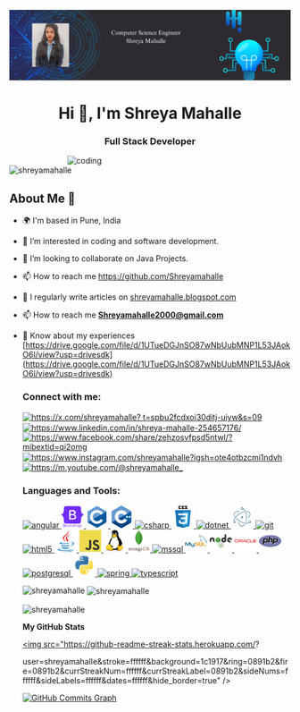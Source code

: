 ![logo](https://github.com/shreyamahalle/shreyamahalle/blob/main/Banner.png)
<h1 align="center">Hi 👋, I'm Shreya Mahalle</h1>
<h3 align="center">Full Stack Developer</h3>


<img align="right" alt="coding" width="400" src="https://user-images.githubusercontent.com/59734313/157189039-c09b3e38-9f42-42c0-ab54-14f1574190a7.gif">

<p align="left"> <img src="https://komarev.com/ghpvc/?username=shreyamahalle&label=Profile%20views&color=0e75b6&style=flat" alt="shreyamahalle" /> </p>

  ## About Me 👋
- 🌍 I'm based in Pune, India
- 👀 I’m interested in coding and software development.
- 💞️ I’m looking to collaborate on Java Projects.
- 📫 How to reach me https://github.com/Shreyamahalle


- 📝 I regularly write articles on [shreyamahalle.blogspot.com](shreyamahalle.blogspot.com)

- 📫 How to reach me **Shreyamahalle2000@gmail.com**

- 📄 Know about my experiences [https://drive.google.com/file/d/1UTueDGJnSO87wNbUubMNP1L53JAokO6l/view?usp=drivesdk] 
   (https://drive.google.com/file/d/1UTueDGJnSO87wNbUubMNP1L53JAokO6l/view?usp=drivesdk)

  <h3 align="left">Connect with me:</h3>
  <p align="left">
  <a href="https://twitter.com/https://x.com/shreyamahalle?t=spbu2fcdxoi30ditj-uiyw&s=09" target="blank"><img align="center" 
  src="https://raw.githubusercontent.com/rahuldkjain/github-profile-readme-generator/master/src/images/icons/Social/twitter.svg" alt="https://x.com/shreyamahalle? 
  t=spbu2fcdxoi30ditj-uiyw&s=09" height="30" width="40" /></a>
  <a href="https://linkedin.com/in/https://www.linkedin.com/in/shreya-mahalle-254657176/" target="blank"><img align="center" 
  src="https://raw.githubusercontent.com/rahuldkjain/github-profile-readme-generator/master/src/images/icons/Social/linked-in-alt.svg" 
  alt="https://www.linkedin.com/in/shreya-mahalle-254657176/" height="30" width="40" /></a>
  <a href="https://fb.com/https://www.facebook.com/share/zehzosvfpsd5ntwl/?mibextid=qi2omg" target="blank"><img align="center" 
  src="https://raw.githubusercontent.com/rahuldkjain/github-profile-readme-generator/master/src/images/icons/Social/facebook.svg" 
  alt="https://www.facebook.com/share/zehzosvfpsd5ntwl/?mibextid=qi2omg" height="30" width="40" /></a>
  <a href="https://instagram.com/https://www.instagram.com/shreyamahalle?igsh=ote4otbzcmi1ndvh" target="blank"><img align="center" 
  src="https://raw.githubusercontent.com/rahuldkjain/github-profile-readme-generator/master/src/images/icons/Social/instagram.svg" 
  alt="https://www.instagram.com/shreyamahalle?igsh=ote4otbzcmi1ndvh" height="30" width="40" /></a>
  <a href="https://www.youtube.com/c/https://m.youtube.com/@shreyamahalle_" target="blank"><img align="center" src="https://raw.githubusercontent.com/rahuldkjain/github- 
  profile-readme-generator/master/src/images/icons/Social/youtube.svg" alt="https://m.youtube.com/@shreyamahalle_" height="30" width="40" /></a>
  </p>

  <h3 align="left">Languages and Tools:</h3>
  <p align="left"> <a href="https://angular.io" target="_blank" rel="noreferrer"> <img src="https://angular.io/assets/images/logos/angular/angular.svg" alt="angular" 
  width="40" height="40"/> </a> <a href="https://getbootstrap.com" target="_blank" rel="noreferrer"> <img 
  src="https://raw.githubusercontent.com/devicons/devicon/master/icons/bootstrap/bootstrap-plain-wordmark.svg" alt="bootstrap" width="40" height="40"/> </a> <a 
  href="https://www.cprogramming.com/" target="_blank" rel="noreferrer"> <img src="https://raw.githubusercontent.com/devicons/devicon/master/icons/c/c-original.svg" alt="c" 
  width="40" height="40"/> </a> <a href="https://www.w3schools.com/cpp/" target="_blank" rel="noreferrer"> <img 
  src="https://raw.githubusercontent.com/devicons/devicon/master/icons/cplusplus/cplusplus-original.svg" alt="cplusplus" width="40" height="40"/> </a> <a 
  href="https://www.w3schools.com/cs/" target="_blank" rel="noreferrer"> <img src="https://raw.githubusercontent.com/devicons/devicon/master/icons/csharp/csharp- 
  original.svg" alt="csharp" width="40" height="40"/> </a> <a href="https://www.w3schools.com/css/" target="_blank" rel="noreferrer"> <img 
  src="https://raw.githubusercontent.com/devicons/devicon/master/icons/css3/css3-original-wordmark.svg" alt="css3" width="40" height="40"/> </a> <a 
  href="https://dotnet.microsoft.com/" target="_blank" rel="noreferrer"> <img src="https://raw.githubusercontent.com/devicons/devicon/master/icons/dot-net/dot-net-original- 
  wordmark.svg" alt="dotnet" width="40" height="40"/> </a> <a href="https://www.electronjs.org" target="_blank" rel="noreferrer"> <img 
  src="https://raw.githubusercontent.com/devicons/devicon/master/icons/electron/electron-original.svg" alt="electron" width="40" height="40"/> </a> <a href="https://git- 
  scm.com/" target="_blank" rel="noreferrer"> <img src="https://www.vectorlogo.zone/logos/git-scm/git-scm-icon.svg" alt="git" width="40" height="40"/> </a> <a 
  href="https://www.w3.org/html/" target="_blank" rel="noreferrer"> <img src="https://raw.githubusercontent.com/devicons/devicon/master/icons/html5/html5-original- 
  wordmark.svg" alt="html5" width="40" height="40"/> </a> <a href="https://www.java.com" target="_blank" rel="noreferrer"> <img 
  src="https://raw.githubusercontent.com/devicons/devicon/master/icons/java/java-original.svg" alt="java" width="40" height="40"/> </a> <a 
  href="https://developer.mozilla.org/en-US/docs/Web/JavaScript" target="_blank" rel="noreferrer"> <img 
  src="https://raw.githubusercontent.com/devicons/devicon/master/icons/javascript/javascript-original.svg" alt="javascript" width="40" height="40"/> </a> <a 
  href="https://www.linux.org/" target="_blank" rel="noreferrer"> <img src="https://raw.githubusercontent.com/devicons/devicon/master/icons/linux/linux-original.svg" 
  alt="linux" width="40" height="40"/> </a> <a href="https://www.mongodb.com/" target="_blank" rel="noreferrer"> <img 
  src="https://raw.githubusercontent.com/devicons/devicon/master/icons/mongodb/mongodb-original-wordmark.svg" alt="mongodb" width="40" height="40"/> </a> <a 
  href="https://www.microsoft.com/en-us/sql-server" target="_blank" rel="noreferrer"> <img src="https://www.svgrepo.com/show/303229/microsoft-sql-server-logo.svg" 
  alt="mssql" width="40" height="40"/> </a> <a href="https://www.mysql.com/" target="_blank" rel="noreferrer"> <img 
  src="https://raw.githubusercontent.com/devicons/devicon/master/icons/mysql/mysql-original-wordmark.svg" alt="mysql" width="40" height="40"/> </a> <a 
  href="https://nodejs.org" target="_blank" rel="noreferrer"> <img src="https://raw.githubusercontent.com/devicons/devicon/master/icons/nodejs/nodejs-original-wordmark.svg" 
  alt="nodejs" width="40" height="40"/> </a> <a href="https://www.oracle.com/" target="_blank" rel="noreferrer"> <img 
  src="https://raw.githubusercontent.com/devicons/devicon/master/icons/oracle/oracle-original.svg" alt="oracle" width="40" height="40"/> </a> <a href="https://www.php.net" 
  target="_blank" rel="noreferrer"> <img src="https://raw.githubusercontent.com/devicons/devicon/master/icons/php/php-original.svg" alt="php" width="40" height="40"/> </a> 
  <a href="https://www.postgresql.org" target="_blank" rel="noreferrer"> <img src="https://raw.githubusercontent.com/devicons/devicon/master/icons/postgresql/postgresql- 
  original-wordmark.svg" alt="postgresql" width="40" height="40"/> </a> <a href="https://www.python.org" target="_blank" rel="noreferrer"> <img 
  src="https://raw.githubusercontent.com/devicons/devicon/master/icons/python/python-original.svg" alt="python" width="40" height="40"/> </a> <a href="https://spring.io/" 
  target="_blank" rel="noreferrer"> <img src="https://www.vectorlogo.zone/logos/springio/springio-icon.svg" alt="spring" width="40" height="40"/> </a> <a 
  href="https://www.typescriptlang.org/" target="_blank" rel="noreferrer"> <img src="https://raw.githubusercontent.com/devicons/devicon/master/icons/typescript/typescript- 
  original.svg" alt="typescript" width="40" height="40"/> </a> </p>

  <p><img align="left" src="https://github-readme-stats.vercel.app/api/top-langs?username=shreyamahalle&show_icons=true&locale=en&layout=compact" alt="shreyamahalle" /></p>

  <p>&nbsp;<img align="center" src="https://github-readme-stats.vercel.app/api?username=shreyamahalle&show_icons=true&locale=en" alt="shreyamahalle" /></p>

  <p><img align="center" src="https://github-readme-streak-stats.herokuapp.com/?user=shreyamahalle&" alt="shreyamahalle" /></p>

  <b>My GitHub Stats</b>

  <a href="http://www.github.com/shreyamahalle"><img src="https://github-readme-streak-stats.herokuapp.com/? 
 
   </a>user=shreyamahalle&stroke=ffffff&background=1c1917&ring=0891b2&fire=0891b2&currStreakNum=ffffff&currStreakLabel=0891b2&sideNums=ffffff&sideLabels=ffffff&dates=ffffff&hide_border=true" /></a>

  <a href="http://www.github.com/shreyamahalle"><img src="https://activity-graph.herokuapp.com/graph? 
  username=shreyamahalle&bg_color=1c1917&color=ffffff&line=0891b2&point=ffffff&area_color=1c1917&area=true&hide_border=true&custom_title=GitHub%20Commits%20Graph" 
  alt="GitHub Commits Graph" /></a>
